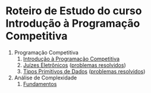 # Roteiro de Estudo do curso Introdução à Programação Competitiva

1. Programação Competitiva
    1. [Introdução à Programação Competitiva](slides/introducao_a_programacao_competitiva/introducao_a_programacao_competitiva.pdf)
    1. [Juízes Eletrônicos](slides/juizes_eletronicos/juizes_eletronicos.pdf) ([problemas resolvidos](problems/juizes_eletronicos/juizes_eletronicos.pdf))
    1. [Tipos Primitivos de Dados](slides/tipos_primitivos/tipos_primitivos.pdf) ([problemas resolvidos](problems/tipos_primitivos/tipos_primitivos.pdf))
1. Análise de Complexidade
    1. [Fundamentos](slides/analise_de_complexidade-fundamentos/analise_de_complexidade-fundamentos.pdf)
